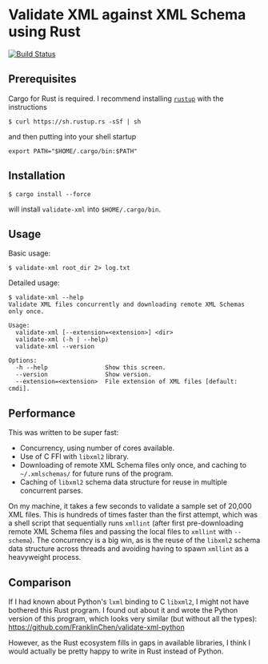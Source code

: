 # Validate XML against XML Schema using Rust

[![Build Status](https://travis-ci.org/FranklinChen/validate-xml-rust.png)](https://travis-ci.org/FranklinChen/validate-xml-rust)

## Prerequisites

Cargo for Rust is required. I recommend installing [`rustup`](https://www.rustup.rs/) with the instructions

```
$ curl https://sh.rustup.rs -sSf | sh
```

and then putting into your shell startup

```
export PATH="$HOME/.cargo/bin:$PATH"
```

## Installation

```
$ cargo install --force
```

will install `validate-xml` into `$HOME/.cargo/bin`.

## Usage

Basic usage:

```
$ validate-xml root_dir 2> log.txt
```

Detailed usage:

```
$ validate-xml --help
Validate XML files concurrently and downloading remote XML Schemas only once.

Usage:
  validate-xml [--extension=<extension>] <dir>
  validate-xml (-h | --help)
  validate-xml --version

Options:
  -h --help                Show this screen.
  --version                Show version.
  --extension=<extension>  File extension of XML files [default: cmdi].
```

## Performance

This was written to be super fast:

- Concurrency, using number of cores available.
- Use of C FFI with `libxml2` library.
- Downloading of remote XML Schema files only once, and caching to `~/.xmlschemas/` for future runs of the program.
- Caching of `libxml2` schema data structure for reuse in multiple concurrent parses.

On my machine, it takes a few seconds to validate a sample set of 20,000 XML files. This is hundreds of times faster than the first attempt, which was a shell script that sequentially runs `xmllint` (after first pre-downloading remote XML Schema files and passing the local files to `xmllint` with `--schema`). The concurrency is a big win, as is the reuse of the `libxml2` schema data structure across threads and avoiding having to spawn `xmllint` as a heavyweight process.

## Comparison

If I had known about Python's `lxml` binding to C `libxml2`, I might not have bothered this Rust program. I found out about it and wrote the Python version of this program, which looks very similar (but without all the types): https://github.com/FranklinChen/validate-xml-python

However, as the Rust ecosystem fills in gaps in available libraries, I think I would actually be pretty happy to write in Rust instead of Python.
